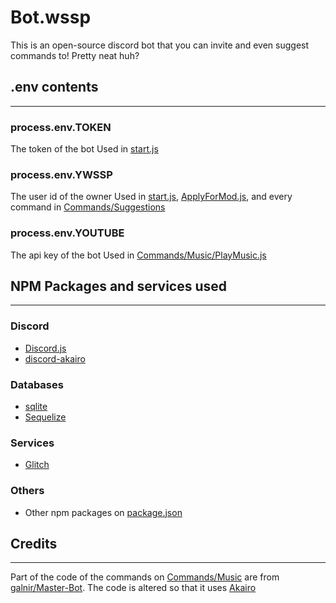 # Bot.wssp

This is an open-source discord bot that you can invite and even suggest commands to! Pretty neat huh?

## .env contents

---

### process.env.TOKEN

The token of the bot
Used in [start.js](start.js)

### process.env.YWSSP

The user id of the owner
Used in [start.js](start.js), [ApplyForMod.js](./Commands/Chill-Community-specific/ApplyForMod.js), and every command in [Commands/Suggestions](./Commands/Suggestions)

### process.env.YOUTUBE

The api key of the bot
Used in [Commands/Music/PlayMusic.js](./Commands/Music/PlayMusic.js)

## NPM Packages and services used

---

### Discord

- [Discord.js](https://discord.js.org/#/)
- [discord-akairo](https://discord-akairo.github.io/#/)

### Databases

- [sqlite](https://www.npmjs.com/package/sqlite)
- [Sequelize](https://sequelize.org/)

### Services

- [Glitch](https://glitch.com/)

### Others

- Other npm packages on [package.json](package.json)

## Credits

---

Part of the code of the commands on [Commands/Music](./Commands/Music/) are from [galnir/Master-Bot](https://github.com/galnir/Master-Bot). The code is altered so that it uses [Akairo](https://discord-akairo.github.io/#/)
